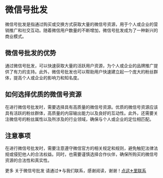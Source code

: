 # 微信号批发

微信号批发是指通过购买或交换方式获取大量的微信号资源，用于个人或企业的营销推广和社交互动。随着微信用户数量的不断增加，微信号批发成为了一种新兴的商业模式。

## 微信号批发的优势

通过微信号批发，可以快速获取大量的活跃用户资源，为个人或企业的品牌推广提供了有力的支持。此外，微信号批发也可以帮助用户快速建立起一个庞大的粉丝群体，提高个人或企业的影响力和知名度。

## 如何选择优质的微信号资源

在进行微信号批发时，需要选择具有高质量的微信号资源。优质的微信号资源应该具有活跃的粉丝群体，高质量的内容输出能力以及良好的互动性。此外，还需要关注微信号的粉丝属性以及所涉及的行业领域，确保与个人或企业的定位相匹配。

## 注意事项

在进行微信号批发时，需要注意遵守微信官方的相关规定和规则，避免触犯法律法规或侵犯他人的合法权益。同时，也需要谨慎选择合作伙伴，确保所购买的微信号资源的合法性和真实性。

更多 关于微信号批发 请通过✈与我们联系，感谢阅读，谢谢！[点这✈里联系](https://www.k02.cc)